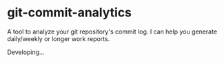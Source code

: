 # git-commit-analytics

A tool to analyze your git repository's commit log. I can help you generate daily/weekly or longer work reports.

Developing…
